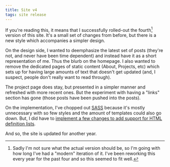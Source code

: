 ```yaml
---
title: Site v4
tags: site release
---
```


If you're reading this, it means that I successfully rolled-out the fourth[^1]
version of this site. It's a small set of changes from before, but there is a
new style which accompanies a simpler design.

On the design side, I wanted to deemphasize the latest set of posts (they're
not, and never have been time dependent) and instead have it as a short
representation of me. Thus the blurb on the homepage. I also wanted to remove
the dedicated pages of static content (About, Projects, etc) which sets up for
having large amounts of text that doesn't get updated (and, I suspect, people
don't really want to read through).

The project page does stay, but presented in a simpler manner and refreshed
with more recent ones. But the experiment with having a "links" section has
gone (those posts have been pushed into the posts).

On the implementation, I've chopped out [SASS][] because it's mostly
unnecessary with so few styles and the amount of templates could also go down.
But, I did have to [implement a few changes to add support for HTML definition
lists][definition_lists].

And so, the site is updated for another year.

[^1]: Sadly I'm not sure what the actual version should be, so I'm going with
      how long I've had a "modern" iteration of it. I've been reworking this
      every year for the past four and so this seemed to fit well.

[SASS]: http://sass-lang.com
[definition_lists]: /posts/custom-pandoc-options-hakyll-4.html
